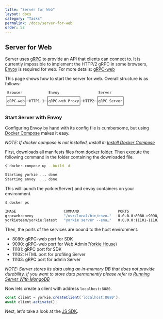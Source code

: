 ```yaml
---
title: "Server for Web"
layout: docs
category: "Tasks"
permalink: /docs/server-for-web
order: 52
---
```


## Server for Web

Server uses [gRPC](https://grpc.io/) to provide an API that clients can connect to. It is currently impossible to implement the HTTP/2 gRPC in some browsers, [Envoy](https://www.envoyproxy.io/) is required for web. For more details: [gRPC-web](https://grpc.io/blog/state-of-grpc-web/)

This page shows how to start the server for web. Overall structure is as follows:

```
 Browser            Envoy                  Server
┌────────┐         ┌──────────────┐       ┌───────────┐
│gRPC-web├─HTTP1.1─┤gRPC-web Proxy├─HTTP2─┤gRPC Server│
└────────┘         └──────────────┘       └───────────┘
```

### Start Server with Envoy

Configuring Envoy by hand with its config file is cumbersome, but using [Docker Compose](https://docs.docker.com/compose/) makes it easy.

*NOTE: If docker compose is not installed, install it: [Install Docker Compose](https://docs.docker.com/compose/install/)*

First, downloads all manifests files from [docker folder](https://github.com/yorkie-team/yorkie-team.github.io/tree/main/docker). Then execute the following command in the folder containing the downloaded file.

```bash
$ docker-compose up --build -d

Starting yorkie ... done
Starting envoy  ... done
```

This will launch the yorkie(Server) and envoy containers on your environment.

```bash
$ docker ps

IMAGE                      COMMAND                  PORTS                                  NAMES
grpcweb:envoy              "/usr/local/bin/envo…"   0.0.0.0:8080->9090/tcp                 envoy
yorkieteam/yorkie:latest   "yorkie server --ena…"   0.0.0.0:11101-11103->11101-11103/tcp   yorkie
```

Then, the ports of the services are bound to the host environment.

- 8080: gRPC-web port for SDK
- 9090: gRPC-web port for Web Admin([Yorkie House](https://github.com/yorkie-team/yorkie-house))
- 11101: gRPC port for SDK
- 11102: HTML port for profiling Server
- 11103: gRPC port for admin Server

*NOTE: Server stores its data using an in-memory DB that does not provide durability. If you want to store data permanently please refer to [Running Server With MongoDB](/docs/server#running-server-with-mongodb)*

Now lets create a client with address `localhost:8080`.

```javascript
const client = yorkie.createClient('localhost:8080');
await client.activate();
```

Next, let's take a look at the [JS SDK](./js-sdk).

